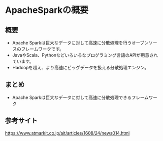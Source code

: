 # ApacheSparkの概要

## 概要
* Apache Sparkは巨大なデータに対して高速に分散処理を行うオープンソースのフレームワークです。
* JavaやScala、Pythonなどいろいろなプログラミング言語のAPIが用意されています。
* Hadoopを超え、より高速にビッグデータを扱える分散処理エンジン。

## まとめ
* Apache Sparkは巨大なデータに対して高速に分散処理できるフレームワーク

## 参考サイト
https://www.atmarkit.co.jp/ait/articles/1608/24/news014.html


